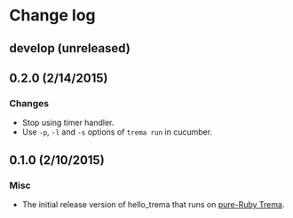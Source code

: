 # Change log

## develop (unreleased)


## 0.2.0 (2/14/2015)
### Changes
* Stop using timer handler.
* Use `-p`, `-l` and `-s` options of `trema run` in cucumber.


## 0.1.0 (2/10/2015)
### Misc
* The initial release version of hello_trema that runs on [pure-Ruby Trema](https://github.com/trema/trema_ruby).
